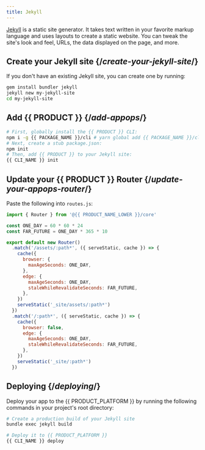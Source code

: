 ```yaml
---
title: Jekyll
---
```


[Jekyll](https://jekyllrb.com/) is a static site generator. It takes text written in your favorite markup language and uses layouts to create a static website. You can tweak the site's look and feel, URLs, the data displayed on the page, and more.

## Create your Jekyll site {/*create-your-jekyll-site*/}

If you don't have an existing Jekyll site, you can create one by running:

```bash
gem install bundler jekyll
jekyll new my-jekyll-site
cd my-jekyll-site
```

## Add {{ PRODUCT }} {/*add-appops*/}

```bash
# First, globally install the {{ PRODUCT }} CLI:
npm i -g {{ PACKAGE_NAME }}/cli # yarn global add {{ PACKAGE_NAME }}/cli
# Next, create a stub package.json:
npm init
# Then, add {{ PRODUCT }} to your Jekyll site:
{{ CLI_NAME }} init
```

## Update your {{ PRODUCT }} Router {/*update-your-appops-router*/}

Paste the following into `routes.js`:

```js
import { Router } from '@{{ PRODUCT_NAME_LOWER }}/core'

const ONE_DAY = 60 * 60 * 24
const FAR_FUTURE = ONE_DAY * 365 * 10

export default new Router()
  .match('/assets/:path*', ({ serveStatic, cache }) => {
    cache({
      browser: {
        maxAgeSeconds: ONE_DAY,
      },
      edge: {
        maxAgeSeconds: ONE_DAY,
        staleWhileRevalidateSeconds: FAR_FUTURE,
      },
    })
    serveStatic('_site/assets/:path*')
  })
  .match('/:path*', ({ serveStatic, cache }) => {
    cache({
      browser: false,
      edge: {
        maxAgeSeconds: ONE_DAY,
        staleWhileRevalidateSeconds: FAR_FUTURE,
      },
    })
    serveStatic('_site/:path*')
  })
```

## Deploying {/*deploying*/}

Deploy your app to the {{ PRODUCT_PLATFORM }} by running the following commands in your project's root directory:

```bash
# Create a production build of your Jekyll site
bundle exec jekyll build

# Deploy it to {{ PRODUCT_PLATFORM }}
{{ CLI_NAME }} deploy
```
